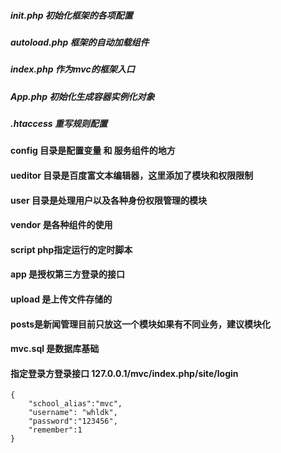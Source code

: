 ##### init.php 初始化框架的各项配置

##### autoload.php 框架的自动加载组件

##### index.php 作为mvc的框架入口

##### App.php 初始化生成容器实例化对象

##### .htaccess 重写规则配置

#### config 目录是配置变量 和 服务组件的地方

#### ueditor 目录是百度富文本编辑器，这里添加了模块和权限限制

#### user 目录是处理用户以及各种身份权限管理的模块

#### vendor 是各种组件的使用

#### script php指定运行的定时脚本

#### app 是授权第三方登录的接口

#### upload 是上传文件存储的

#### posts是新闻管理目前只放这一个模块如果有不同业务，建议模块化

#### mvc.sql 是数据库基础
 

#### 指定登录方登录接口  127.0.0.1/mvc/index.php/site/login  
```
{
	"school_alias":"mvc",
	"username": "whldk",
	"password":"123456",
	"remember":1
}
```

